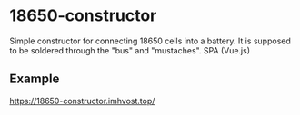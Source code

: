 # 18650-constructor

Simple constructor for connecting 18650 cells into a battery.
It is supposed to be soldered through the "bus" and "mustaches".
SPA (Vue.js)

## Example
https://18650-constructor.imhvost.top/

